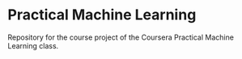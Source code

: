 Practical Machine Learning
========================

Repository for the course project of the Coursera Practical Machine Learning class.
